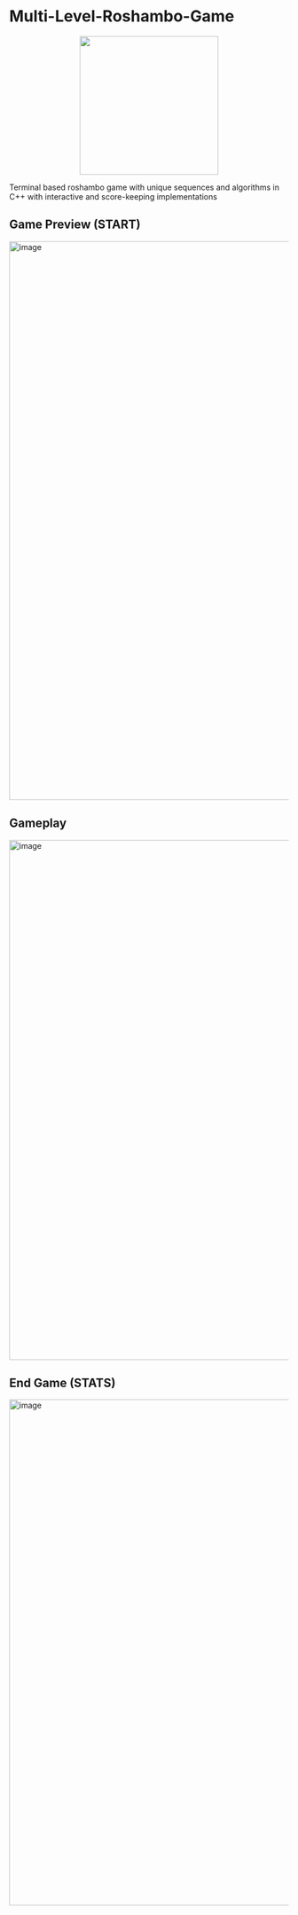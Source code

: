 # Multi-Level-Roshambo-Game
<div align="center">
<img src="https://user-images.githubusercontent.com/113214527/191625030-0d03b838-2d30-4142-8d67-74c965cf5398.gif" width="250"/>
</div>

Terminal based roshambo game with unique sequences and algorithms in C++ with interactive and score-keeping implementations

## Game Preview (START)

<img width="1008" alt="image" src="https://user-images.githubusercontent.com/113214527/191622583-266446a0-ecd0-4cd0-b093-ee0e2a6fc487.png">


## Gameplay

<img width="938" alt="image" src="https://user-images.githubusercontent.com/113214527/191623062-d6775f41-af30-4d0e-8093-f7ee4b2ebbd8.png">


## End Game (STATS)

<img width="913" alt="image" src="https://user-images.githubusercontent.com/113214527/191623173-208026f7-9d16-4954-96a7-19bb37196762.png">
